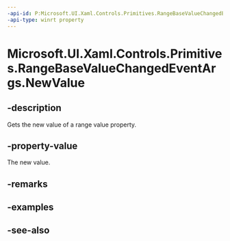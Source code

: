 ```yaml
---
-api-id: P:Microsoft.UI.Xaml.Controls.Primitives.RangeBaseValueChangedEventArgs.NewValue
-api-type: winrt property
---
```


<!-- Property syntax
public double NewValue { get; }
-->

# Microsoft.UI.Xaml.Controls.Primitives.RangeBaseValueChangedEventArgs.NewValue

## -description
Gets the new value of a range value property.

## -property-value
The new value.

## -remarks

## -examples

## -see-also
